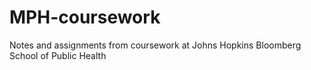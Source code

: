 # MPH-coursework
Notes and assignments from coursework at Johns Hopkins Bloomberg School of Public Health
